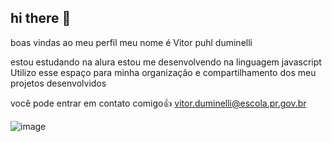 ## hi there 👋️
boas vindas ao meu perfil
meu nome é Vitor puhl duminelli


estou estudando na alura
estou me desenvolvendo na linguagem javascript
Utilizo esse espaço para minha organização e compartilhamento dos meu projetos desenvolvidos

você pode entrar em contato comigo👍️
vitor.duminelli@escola.pr.gov.br

![image](https://github.com/user-attachments/assets/ee9a9a63-a78d-4b9a-b536-b07f53b9faa9)


